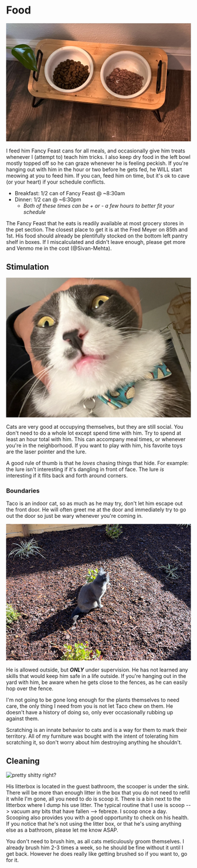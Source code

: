 # Food

![](food-bowls.png)

I feed him Fancy Feast cans for all meals, and occasionally give him treats whenever I (attempt to) teach him tricks. I also keep dry food in the left bowl mostly topped off so he can graze whenever he is feeling peckish. If you're hanging out with him in the hour or two before he gets fed, he WILL start meowing at you to feed him. If you can, feed him on time, but it's ok to cave (or your heart) if your schedule conflicts.

- Breakfast: 1/2 can of Fancy Feast @ ~8:30am
- Dinner: 1/2 can @ ~6:30pm
  - *Both of these times can be + or - a few hours to better fit your schedule*

The Fancy Feast that he eats is readily available at most grocery stores in the pet section. The closest place to get it is at the Fred Meyer on 85th and 1st. His food should already be plentifully stocked on the bottom left pantry shelf in boxes. If I miscalculated and didn't leave enough, please get more and Venmo me in the cost (@Sivan-Mehta).

## Stimulation

![](lol.png)

Cats are very good at occupying themselves, but they are still social. You don't need to do a whole lot except spend time with him. Try to spend at least an hour total with him. This can accompany meal times, or whenever you're in the neighborhood. If you want to play with him, his favorite toys are the laser pointer and the lure.

A good rule of thumb is that he _loves_ chasing things that hide. For example: the lure isn't interesting if it's dangling in front of face. The lure _is_ interesting if it flits back and forth around corners.

### Boundaries

Taco is an indoor cat, so as much as he may try, don't let him escape out the front door. He will often greet me at the door and immediately try to go out the door so just be wary whenever you're coming in.

![](taco-in-the-yard.png "'everything the light touches is my kingdom' - Taco")

He is allowed outside, but ***ONLY*** under supervision. He has not learned any skills that would keep him safe in a life outside. If you're hanging out in the yard with him, be aware when he gets close to the fences, as he can easily hop over the fence.

I'm not going to be gone long enough for the plants themselves to need care, the only thing I need from you is not let Taco chew on them. He doesn't have a history of doing so, only ever occasionally rubbing up against them.

Scratching is an innate behavior to cats and is a way for them to mark their territory. All of my furniture was bought with the intent of tolerating him scratching it, so don't worry about him destroying anything he shouldn't.

## Cleaning

![](litterbox.png "pretty shitty right?")

His litterbox is located in the guest bathroom, the scooper is under the sink. There will be more than enough litter in the box that you do not need to refill it while I'm gone, all you need to do is scoop it. There is a bin next to the litterbox where I dump his use litter. The typical routine that I use is scoop --> vacuum any bits that have fallen --> febreze. I scoop once a day. Scooping also provides you with a good opportunity to check on his health. If you notice that he's not using the litter box, or that he's using anything else as a bathroom, please let me know ASAP.

You don't need to brush him, as all cats meticulously groom themselves. I already brush him 2-3 times a week, so he should be fine without it until I get back. However he does really like getting brushed so if you want to, go for it.
